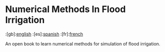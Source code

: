 Numerical Methods In Flood Irrigation
=====================================

:[gb]:[english](README.md) :[es]:[spanish](README.es.md)
:[fr]:[french](README.fr.md)

An open book to learn numerical methods for simulation of flood irrigation.
